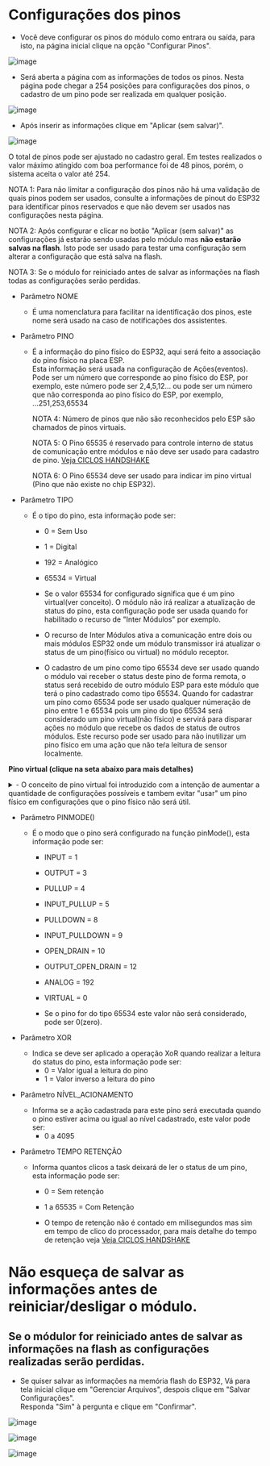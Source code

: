 # Configurações dos pinos

- Você deve configurar os pinos do módulo como entrara ou saída, para isto, na página inicial clique na opção "Configurar Pinos".<br>

![image](https://github.com/rede-analista/smcr/blob/develop/manual/telas/c_pinos_t0.png)


- Será aberta a página com as informações de todos os pinos. Nesta página pode chegar a 254 posições para configurações dos pinos, o cadastro de um pino pode ser realizada em qualquer posição.<br>

![image](https://github.com/rede-analista/smcr/blob/develop/manual/telas/c_pinos_t1.png)


- Após inserir as informações clique em "Aplicar (sem salvar)".

![image](https://github.com/rede-analista/smcr/blob/develop/manual/telas/c_pinos_t2.png)

O total de pinos pode ser ajustado no cadastro geral. Em testes realizados o valor máximo atingido com boa performance foi de 48 pinos, porém, o sistema aceita o valor até 254.<br>


NOTA 1: Para não limitar a configuração dos pinos não há uma validação de quais pinos podem ser usados, consulte a informações de pinout do ESP32 para identificar pinos reservados e que não devem ser usados nas configurações nesta página.<br>

NOTA 2: Após configurar e clicar no botão "Aplicar (sem salvar)" as configurações já estarão sendo usadas pelo módulo mas **não estarão salvas na flash**. Isto pode ser usado para testar uma configuração sem alterar a configuração que está salva na flash.<br>

NOTA 3: Se o módulo for reiniciado antes de salvar as informações na flash todas as configurações serão perdidas.<br>

- Parâmetro NOME
  - É uma nomenclatura para facilitar na identificação dos pinos, este nome será usado na caso de notificações dos assistentes.

- Parâmetro PINO
  - É a informação do pino físico do ESP32, aqui será feito a associação do pino físico na placa ESP.<br>
    Esta informação será usada na configuração de Ações(eventos).<br>
    Pode ser um número que corresponde ao pino físico do ESP, por exemplo, este número pode ser 2,4,5,12... ou pode ser um número que não corresponda ao pino físico do ESP, por exemplo, ...251,253,65534<br>

    NOTA 4: Número de pinos que não são reconhecidos pelo ESP são chamados de pinos virtuais.<br>

    NOTA 5: O Pino 65535 é reservado para controle interno de status de comunicação entre módulos e não deve ser usado para cadastro de pino. [Veja CICLOS HANDSHAKE](intermod.md)

    NOTA 6: O Pino 65534 deve ser usado para indicar im pino virtual (Pino que não existe no chip ESP32).<br>

- Parâmetro TIPO
  - É o tipo do pino, esta informação pode ser:
    - 0 = Sem Uso
    - 1 = Digital
    - 192 = Analógico
    - 65534 = Virtual
  
    - Se o valor 65534 for configurado significa que é um pino virtual(ver conceito). O módulo não irá realizar a atualização de status do pino, esta configuração pode ser usada quando for habilitado o recurso de "Inter Módulos" por exemplo.<br>

    - O recurso de Inter Módulos ativa a comunicação entre dois ou mais módulos ESP32 onde um módulo transmissor irá atualizar o status de um pino(físico ou virtual) no módulo receptor.<br>
    
    - O cadastro de um pino como tipo 65534 deve ser usado quando o módulo vai receber o status deste pino de forma remota, o status será recebido de outro módulo ESP para este módulo que terá o pino cadastrado como tipo 65534. Quando for cadastrar um pino como 65534 pode ser usado qualquer númeração de pino entre 1 e 65534 pois um pino do tipo 65534 será considerado um pino virtual(não físico) e servirá para disparar ações no módulo que recebe os dados de status de outros módulos. Este recurso pode ser usado para não inutilizar um pino físico em uma ação que não teŕa leitura de sensor localmente.

**Pino virtual (clique na seta abaixo para mais detalhes)**
<details>
<summary>- O conceito de pino virtual foi introduzido com a intenção de aumentar a quantidade de configurações possíveis e tambem evitar "usar" um pino físico em configurações que o pino físico não será útil.</summary>

- Considere um ambiente em que tem vários módulos com várias funções, neste tipo de ambiente facilmente voce pode se impedido de usar pinos iguais entre módulos devido a conflito de identificação de pinos, ou ainda ter poucos pinos disponíveis para realizar suas configurações.<br>

![image](https://github.com/rede-analista/smcr/blob/develop/manual/telas/t_top_0.png)

<br>
<br>
<br>
<br>
  - Imagine de voce possui um módulo que tem um botão e um buzzer como se fosse uma campainha no portão.<br>
  - Imagine que também possui um segundo módulo que fica dentro de casa para receber a informação que a campainha foi acionada.<br>
<br>
<br>
<br>
<br>
<br>
<br>
- Exemplo de funcionamento **SEM USAR** o recurso de pino virtual.<br>

![image](https://github.com/rede-analista/smcr/blob/develop/manual/telas/t_top_3.png)


<br>
<br>  
  - Veja que o pino de origem precisa ser o mesmo nas duas placas. Considerando que uma placa esp possui em média 25 pinos GPIO, poderíamos ter no máximo 12 pinos de entrada e 12 pinos de saída póis para cada saída a ŕincípio teríamos uma entrada que vai gerar o disparo.<br>
    - Pino Origem == Pino de entrada == Pino de sensor (botão, reed switch, etc.).<br>
    - Pino Destino == Pino de saída == Pino de controle (buzzer, led, relé, etc.).<br>
  - Para acionar uma saída(pino destino) é preciso ter uma entrada(pino origem).<br>
  - Quando o botão for acionado, o transmissor vai enviar a informação que o pino 4 foi acionado para o receptor. O receptor recebe a informação do pino 4 acionado e também aciona o pino 23.<br>
  - Neste caso o pino 4 do módulo receptor **NÃO PODERÁ** mais ser usado para outra função mesmo que não tenha nehum sensor físico associado ao pino 4.<br>
  - Se quiser configurar um módulo como central onde não teŕa nenhum sensor conectado na central poderá ter apenas 12 pinos de saídas para indicar alertas pois outros 12 pinos serão usados como entrada recebendo status de outros módulos transmissores.<br>
<br>
<br>
<br>
<br>
<br>
<br>
- Exemplo de funcionamento **USANDO** o recurso de pino virtual.<br>

![image](https://github.com/rede-analista/smcr/blob/develop/manual/telas/t_top_4.png)

 
  - Veja agora que o pino de origem não precisa ser o mesmo nas duas placas, porém, voce não está usando um número de pino físico válido. Neste caso todas as GPIO poderão ser usadas como saídas (destinos) para informar alertas.<br>
    - Pino Origem == Pino de entrada == Pino de sensor (botão, reed switch, etc.).<br>
    - Pino Destino == Pino de saída == Pino de controle (buzzer, led, relé, etc.).<br>
  - Para acionar uma saída(pino destino) é preciso ter uma entrada(pino origem).<br>
  - Quando o botão for acionado, o transmissor vai enviar a informação que o pino 200 foi acionado para o receptor. O receptor recebe a informação do pino 200 acionado e também aciona o pino 23.<br>
  - Neste caso o pino 4 do módulo receptor **PODERÁ** mais ser usado para outra função.<br>
  - Se quiser configurar um módulo como central onde não terá nenhum sensor conectado na central poderá usar todos os pinos como saídas para indicar alertas pois os pinos de entrada serão virtuais.<br>
<br>
<br>
<br>
<br>
<br>
<br>
- Exemplo de funcionamento USANDO o recurso de pino virtual com 2 módulos transmissores.<br>

![image](https://github.com/rede-analista/smcr/blob/develop/manual/telas/t_top_5.png)


  - Veja que o pino de origem pode ser o mesmo nas duas placas, porém, voce não está usando um número de pino físico válido. Neste caso todas as GPIO poderão ser usadas como saídas (destinos) para informar alertas.<br>
    - Pino Origem == Pino de entrada == Pino de sensor (botão, reed switch, etc.).<br>
    - Pino Destino == Pino de saída == Pino de controle (buzzer, led, relé, etc.).<br>
  - Para acionar uma saída(pino destino) é preciso ter uma entrada(pino origem).<br>
  - Note que não precisa haver relação entre os pinos das placas transmissores e receptoras. Precisa apenas ficar atento ao conflito de pinos em uma mesma placa.
<br>
<br>
<br>
<br>
<br>
<br>
</details>
    

- Parâmetro PINMODE()
  - É o modo que o pino será configurado na função pinMode(), esta informação pode ser:
    - INPUT = 1
    - OUTPUT = 3
    - PULLUP = 4
    - INPUT_PULLUP = 5
    - PULLDOWN = 8
    - INPUT_PULLDOWN = 9
    - OPEN_DRAIN = 10
    - OUTPUT_OPEN_DRAIN = 12
    - ANALOG = 192
    - VIRTUAL = 0

    - Se o pino for do tipo 65534 este valor não será considerado, pode ser 0(zero).

- Parâmetro XOR
  - Indica se deve ser aplicado a operação XoR quando realizar a leitura do status do pino, esta informação pode ser:
    - 0 = Valor igual a leitura do pino
    - 1 = Valor inverso a leitura do pino

- Parâmetro NÍVEL_ACIONAMENTO
  - Informa se a ação cadastrada para este pino será executada quando o pino estiver acima ou igual ao nível cadastrado, este valor pode ser:
    - 0 a 4095

- Parâmetro TEMPO RETENÇÃO
  - Informa quantos clicos a task deixará de ler o status de um pino, esta informação pode ser:
    - 0 = Sem retenção
    - 1 a 65535 = Com Retenção

    - O tempo de retenção não é contado em milisegundos mas sim em tempo de clico do processador, para mais detalhe do tempo de retenção veja [Veja CICLOS HANDSHAKE](intermod.md)


 # Não esqueça de salvar as informações antes de reiniciar/desligar o módulo.
## Se o módulor for reiniciado antes de salvar as informações na flash as configurações realizadas serão perdidas.

- Se quiser salvar as informações na memória flash do ESP32, Vá para tela inicial clique em "Gerenciar Arquivos", despois clique em "Salvar Configurações".<br>
  Responda "Sim" à pergunta e clique em "Confirmar".<br>

![image](https://github.com/rede-analista/smcr/blob/develop/manual/telas/c_pinos_t3.png)

![image](https://github.com/rede-analista/smcr/blob/develop/manual/telas/t_salvar_t2.png)

![image](https://github.com/rede-analista/smcr/blob/develop/manual/telas/t_salvar_t3.png)